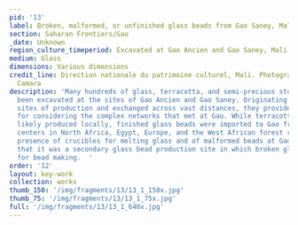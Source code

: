 ```yaml
---
pid: '13'
label: Broken, malformed, or unfinished glass beads from Gao Saney, Mali
section: Saharan Frontiers/Gao
_date: Unknown
region_culture_timeperiod: Excavated at Gao Ancien and Gao Saney, Mali
medium: Glass
dimensions: Various dimensions
credit_line: Direction nationale du patrimoine culturel, Mali. Photograph by Seydou
  Camara
description: 'Many hundreds of glass, terracotta, and semi-precious stone beads have
  been excavated at the sites of Gao Ancien and Gao Saney. Originating from many different
  sites of production and exchanged across vast distances, they provide a microcosm
  for considering the complex networks that met at Gao. While terracotta beads were
  likely produced locally, finished glass beads were imported to Gao from bead-making
  centers in North Africa, Egypt, Europe, and the West African forest region. The
  presence of crucibles for melting glass and of malformed beads at Gao Saney suggests
  that it was a secondary glass bead production site in which broken glass was melted
  for bead making.  '
order: '12'
layout: key-work
collection: works
thumb_150: '/img/fragments/13/13_1_150x.jpg'
thumb_75: '/img/fragments/13/13_1_75x.jpg'
full: '/img/fragments/13/13_1_640x.jpg'
---
```

